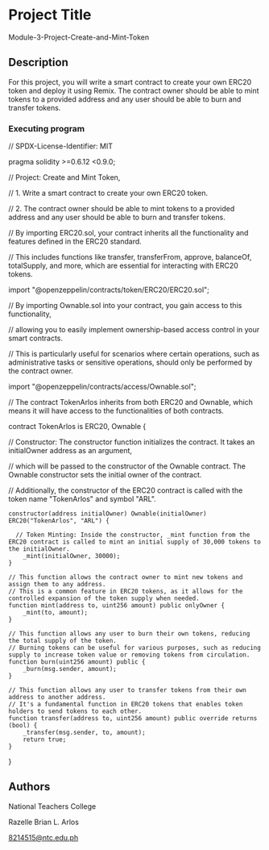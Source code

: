 # Project Title

Module-3-Project-Create-and-Mint-Token

## Description

For this project, you will write a smart contract to create your own ERC20 token and deploy it using Remix. The contract owner should be able to mint tokens to a provided address and any user should be able to burn and transfer tokens.

### Executing program

// SPDX-License-Identifier: MIT

pragma solidity >=0.6.12 <0.9.0;

// Project: Create and Mint Token, 

// 1. Write a smart contract to create your own ERC20 token.

// 2. The contract owner should be able to mint tokens to a provided address and any user should be able to burn and transfer tokens.

// By importing ERC20.sol, your contract inherits all the functionality and features defined in the ERC20 standard.

// This includes functions like transfer, transferFrom, approve, balanceOf, totalSupply, and more, which are essential for interacting with ERC20 tokens.

import "@openzeppelin/contracts/token/ERC20/ERC20.sol";

// By importing Ownable.sol into your contract, you gain access to this functionality,

// allowing you to easily implement ownership-based access control in your smart contracts.

// This is particularly useful for scenarios where certain operations, such as administrative tasks or sensitive operations, should only be performed by the contract owner.

import "@openzeppelin/contracts/access/Ownable.sol";

// The contract TokenArlos inherits from both ERC20 and Ownable, which means it will have access to the functionalities of both contracts.

contract TokenArlos is ERC20, Ownable {

  // Constructor: The constructor function initializes the contract. It takes an initialOwner address as an argument,
  
  // which will be passed to the constructor of the Ownable contract. The Ownable constructor sets the initial owner of the contract.
  
  // Additionally, the constructor of the ERC20 contract is called with the token name "TokenArlos" and symbol "ARL".
  
    constructor(address initialOwner) Ownable(initialOwner) ERC20("TokenArlos", "ARL") {

      // Token Minting: Inside the constructor, _mint function from the ERC20 contract is called to mint an initial supply of 30,000 tokens to the initialOwner.
        _mint(initialOwner, 30000);
    }

    // This function allows the contract owner to mint new tokens and assign them to any address. 
    // This is a common feature in ERC20 tokens, as it allows for the controlled expansion of the token supply when needed.
    function mint(address to, uint256 amount) public onlyOwner {
        _mint(to, amount);
    }

    // This function allows any user to burn their own tokens, reducing the total supply of the token. 
    // Burning tokens can be useful for various purposes, such as reducing supply to increase token value or removing tokens from circulation.
    function burn(uint256 amount) public {
        _burn(msg.sender, amount);
    }

    // This function allows any user to transfer tokens from their own address to another address. 
    // It's a fundamental function in ERC20 tokens that enables token holders to send tokens to each other.
    function transfer(address to, uint256 amount) public override returns (bool) {
        _transfer(msg.sender, to, amount);
        return true;
    }
}   

## Authors

National Teachers College

Razelle Brian L. Arlos

8214515@ntc.edu.ph

